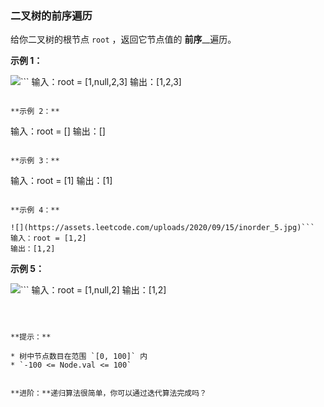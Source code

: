 ### 二叉树的前序遍历 ###
给你二叉树的根节点 `root` ，返回它节点值的 **前序**__遍历。



**示例 1：**

![](https://assets.leetcode.com/uploads/2020/09/15/inorder_1.jpg)```
输入：root = [1,null,2,3]
输出：[1,2,3]
```

**示例 2：**

```
输入：root = []
输出：[]
```

**示例 3：**

```
输入：root = [1]
输出：[1]
```

**示例 4：**

![](https://assets.leetcode.com/uploads/2020/09/15/inorder_5.jpg)```
输入：root = [1,2]
输出：[1,2]
```

**示例 5：**

![](https://assets.leetcode.com/uploads/2020/09/15/inorder_4.jpg)```
输入：root = [1,null,2]
输出：[1,2]
```



**提示：**

* 树中节点数目在范围 `[0, 100]` 内
* `-100 <= Node.val <= 100`


**进阶：**递归算法很简单，你可以通过迭代算法完成吗？



